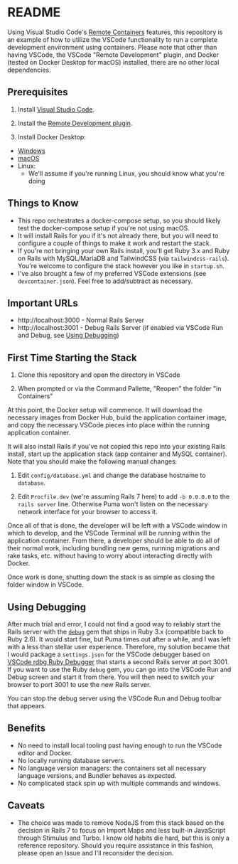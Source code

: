 # README

Using Visual Studio Code's [Remote Containers](https://code.visualstudio.com/docs/remote/remote-overview) features, this
repository is an example of how to utilize the VSCode functionality to run a complete development environment using
containers. Please note that other than having VSCode, the VSCode "Remote Development" plugin, and Docker (tested on
Docker Desktop for macOS) installed, there are no other local dependencies.

## Prerequisites

1. Install [Visual Studio Code](https://code.visualstudio.com/).

2. Install the [Remote Development plugin](https://marketplace.visualstudio.com/items?itemName=ms-vscode-remote.vscode-remote-extensionpack).

3. Install Docker Desktop:
  - [Windows](https://docs.docker.com/desktop/windows/install/)
  - [macOS](https://docs.docker.com/desktop/mac/install/)
  - Linux:
    - We'll assume if you're running Linux, you should know what you're doing

## Things to Know

- This repo orchestrates a docker-compose setup, so you should likely test the docker-compose setup if you're not using
  macOS.
- It will install Rails for you if it's not already there, but you will need to configure a couple of things to make it
  work and restart the stack.
- If you're not bringing your own Rails install, you'll get Ruby 3.x and Ruby on Rails with MySQL/MariaDB and
  TailwindCSS (via `tailwindcss-rails`). You're welcome to configure the stack however you like in `startup.sh`.
- I've also brought a few of my preferred VSCode extensions (see `devcontainer.json`). Feel free to add/subtract as
  necessary.

## Important URLs

- http://localhost:3000 - Normal Rails Server
- http://localhost:3001 - Debug Rails Server (if enabled via VSCode Run and Debug, see [Using Debugging](#using-debugging))

## First Time Starting the Stack

1. Clone this repository and open the directory in VSCode

1. When prompted or via the Command Pallette, "Reopen" the folder "in Containers"

At this point, the Docker setup will commence. It will download the necessary images from Docker Hub, build the
application container image, and copy the necessary VSCode pieces into place within the running application container.

It will also install Rails if you've not copied this repo into your existing Rails install, start up the
application stack (app container and MySQL container). Note that you should make the following manual changes:

1. Edit `config/database.yml` and change the database hostname to `database`.

1. Edit `Procfile.dev` (we're assuming Rails 7 here) to add `-b 0.0.0.0` to the `rails server` line. Otherwise Puma
   won't listen on the necessary network interface for your browser to access it.

Once all of that is done, the developer will be left with a VSCode window in which to develop, and the VSCode Terminal
will be running within the application container. From there, a developer should be able to do all of their normal work,
including bundling new gems, running migrations and rake tasks, etc. without having to worry about interacting directly
with Docker.

Once work is done, shutting down the stack is as simple as closing the folder window in VSCode.

## Using Debugging

After much trial and error, I could not find a good way to reliably start the Rails server with the
[`debug`](https://github.com/ruby/debug) gem that ships in Ruby 3.x (compatible back to Ruby 2.6). It would start fine,
but Puma times out after a while, and I was left with a less than stellar user experience. Therefore, my solution became
that I would package a `settings.json` for the VSCode debugger based on
[VSCode rdbg Ruby Debugger](https://marketplace.visualstudio.com/items?itemName=KoichiSasada.vscode-rdbg) that starts a
second Rails server at port 3001. If you want to use the Ruby `debug` gem, you can go into the VSCode Run and Debug
screen and start it from there. You will then need to switch your browser to port 3001 to use the new Rails server.

You can stop the debug server using the VSCode Run and Debug toolbar that appears.

## Benefits

- No need to install local tooling past having enough to run the VSCode editor and Docker.
- No locally running database servers.
- No language version managers: the containers set all necessary language versions, and Bundler behaves as expected.
- No complicated stack spin up with multiple commands and windows.

## Caveats

- The choice was made to remove NodeJS from this stack based on the decision in Rails 7 to focus on Import Maps and less
  built-in JavaScript through Stimulus and Turbo. I know old habits die hard, but this is only a reference repository.
  Should you require assistance in this fashion, please open an Issue and I'll reconsider the decision.
